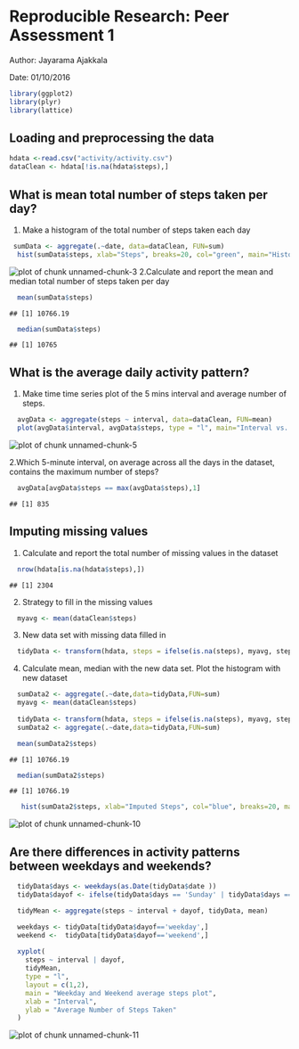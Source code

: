 # Reproducible Research: Peer Assessment 1
 Author: Jayarama Ajakkala

 Date:  01/10/2016


```r
library(ggplot2)
library(plyr)
library(lattice)
```

## Loading and preprocessing the data

```r
hdata <-read.csv("activity/activity.csv")
dataClean <- hdata[!is.na(hdata$steps),]
```

## What is mean total number of steps taken per day?
 1. Make a histogram of the total number of steps taken each day

```r
 sumData <- aggregate(.~date, data=dataClean, FUN=sum)
  hist(sumData$steps, xlab="Steps", breaks=20, col="green", main="Histogram of number of Steps per day")
```

![plot of chunk unnamed-chunk-3](figure/unnamed-chunk-3-1.png)
2.Calculate and report the mean and median total number of steps taken per day

```r
  mean(sumData$steps)
```

```
## [1] 10766.19
```

```r
  median(sumData$steps)
```

```
## [1] 10765
```

## What is the average daily activity pattern?
1. Make time time series plot of the 5 mins interval and average number of steps.

```r
  avgData <- aggregate(steps ~ interval, data=dataClean, FUN=mean)
  plot(avgData$interval, avgData$steps, type = "l", main="Interval vs. Avg steps", xlab = "Interval", ylab = "Average steps")
```

![plot of chunk unnamed-chunk-5](figure/unnamed-chunk-5-1.png)

2.Which 5-minute interval, on average across all the days in the dataset, contains the maximum number of steps?


```r
  avgData[avgData$steps == max(avgData$steps),1]
```

```
## [1] 835
```

## Imputing missing values
1. Calculate and report the total number of missing values in the dataset

```r
  nrow(hdata[is.na(hdata$steps),])
```

```
## [1] 2304
```
2. Strategy to fill in the missing values

```r
  myavg <- mean(dataClean$steps)
```
3. New data set with missing data filled in 

```r
  tidyData <- transform(hdata, steps = ifelse(is.na(steps), myavg, steps))
```
4. Calculate mean, median with the new data set. Plot the histogram with new dataset

```r
  sumData2 <- aggregate(.~date,data=tidyData,FUN=sum)
  myavg <- mean(dataClean$steps)
  
  tidyData <- transform(hdata, steps = ifelse(is.na(steps), myavg, steps))
  sumData2 <- aggregate(.~date,data=tidyData,FUN=sum)

  mean(sumData2$steps)
```

```
## [1] 10766.19
```

```r
  median(sumData2$steps)
```

```
## [1] 10766.19
```

```r
   hist(sumData2$steps, xlab="Imputed Steps", col="blue", breaks=20, main="Histogram of number of imputed Steps")
```

![plot of chunk unnamed-chunk-10](figure/unnamed-chunk-10-1.png)
## Are there differences in activity patterns between weekdays and weekends?

```r
  tidyData$days <- weekdays(as.Date(tidyData$date ))
  tidyData$dayof <- ifelse(tidyData$days == 'Sunday' | tidyData$days == 'Saturday', 'weekend', 'weekday')

  tidyMean <- aggregate(steps ~ interval + dayof, tidyData, mean)

  weekdays <- tidyData[tidyData$dayof=='weekday',]
  weekend <-  tidyData[tidyData$dayof=='weekend',]
  
  xyplot(
    steps ~ interval | dayof,
    tidyMean,
    type = "l",
    layout = c(1,2),
    main = "Weekday and Weekend average steps plot",
    xlab = "Interval",
    ylab = "Average Number of Steps Taken"
  )  
```

![plot of chunk unnamed-chunk-11](figure/unnamed-chunk-11-1.png)

